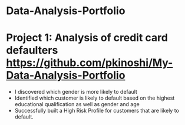# Data-Analysis-Portfolio
# Project 1: Analysis of credit card defaulters https://github.com/pkinoshi/My-Data-Analysis-Portfolio
* I discovered which gender is more likely to default
* Identified which customer is likely to default based on the highest educational qualification as well as gender and age
* Successfully built a High Risk Profile for customers that are likely to default.
